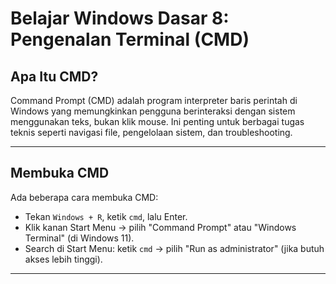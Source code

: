 # Belajar Windows Dasar 8: Pengenalan Terminal (CMD)

## Apa Itu CMD?

Command Prompt (CMD) adalah program interpreter baris perintah di Windows yang memungkinkan pengguna berinteraksi dengan sistem menggunakan teks, bukan klik mouse. Ini penting untuk berbagai tugas teknis seperti navigasi file, pengelolaan sistem, dan troubleshooting.

---

## Membuka CMD

Ada beberapa cara membuka CMD:
- Tekan `Windows + R`, ketik `cmd`, lalu Enter.
- Klik kanan Start Menu → pilih "Command Prompt" atau "Windows Terminal" (di Windows 11).
- Search di Start Menu: ketik `cmd` → pilih "Run as administrator" (jika butuh akses lebih tinggi).

---
